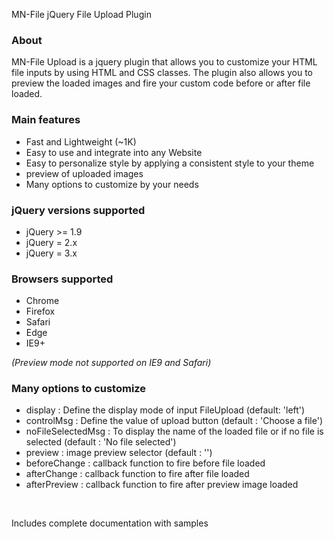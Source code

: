 MN-File jQuery File Upload Plugin

<h3>About</h3>
<p>MN-File Upload is a jquery plugin that allows you to customize your HTML file inputs by using HTML and CSS classes. The plugin also allows you to preview the loaded images and fire your custom code before or after file loaded.</p>


<h3>Main features</h3>
<ul>
	<li>Fast and Lightweight (~1K)</li>
	<li>Easy to use and integrate into any Website</li>
	<li>Easy to personalize style by applying a consistent style to your theme</li>
	<li>preview of uploaded images</li>
	<li>Many options to customize by your needs</li>
</ul>

<h3>jQuery versions supported</h3>
<ul>
	<li>jQuery >= 1.9</li>
	<li>jQuery = 2.x</li>
	<li>jQuery = 3.x</li>
</ul>

<h3>Browsers supported</h3>
<ul>
	<li>Chrome</li>
	<li>Firefox</li>
	<li>Safari</li>
	<li>Edge</li>
	<li>IE9+</li>
</ul>
<em>(Preview mode not supported on IE9 and Safari)</em>


<h3>Many options to customize</h3>
<ul>
	<li>display : Define the display mode of input FileUpload (default: 'left')</li>
	<li>controlMsg : Define the value of upload button (default : 'Choose a file')</li>
	<li>noFileSelectedMsg : To display the name of the loaded file or if no file is selected (default : 'No file selected')</li>
	<li>preview	: image preview selector (default : '')</li>
	<li>beforeChange : callback function to fire before file loaded</li>
	<li>afterChange : callback function to fire after file loaded</li>
	<li>afterPreview : callback function to fire after preview image loaded</li>
</ul>

<br />
<p>Includes complete documentation with samples</p>